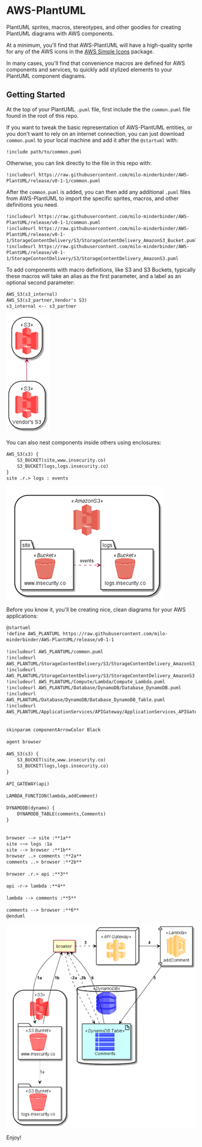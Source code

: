 # AWS-PlantUML
PlantUML sprites, macros, stereotypes, and other goodies for creating PlantUML diagrams with AWS components.

At a minimum, you'll find that AWS-PlantUML will have a high-quality sprite for any of the AWS icons in the [AWS Simple Icons](https://aws.amazon.com/architecture/icons/) package.

In many cases, you'll find that convenience macros are defined for AWS components and services, to quickly add stylized elements to your PlantUML component diagrams.

## Getting Started
At the top of your PlantUML `.puml` file, first include the the `common.puml` file found in the root of this repo.

If you want to tweak the basic representation of AWS-PlantUML entities, or you don't want to rely on an internet connection, you can just download `common.puml` to your local machine and add it after the `@startuml` with:

    !include path/to/common.puml

Otherwise, you can link directly to the file in this repo with:

    !includeurl https://raw.githubusercontent.com/milo-minderbinder/AWS-PlantUML/release/v0-1-1/common.puml

After the `common.puml` is added, you can then add any additional `.puml` files from AWS-PlantUML to import the specific sprites, macros, and other definitions you need.

    !includeurl https://raw.githubusercontent.com/milo-minderbinder/AWS-PlantUML/release/v0-1-1/common.puml
    !includeurl https://raw.githubusercontent.com/milo-minderbinder/AWS-PlantUML/release/v0-1-1/StorageContentDelivery/S3/StorageContentDelivery_AmazonS3_Bucket.puml
    !includeurl https://raw.githubusercontent.com/milo-minderbinder/AWS-PlantUML/release/v0-1-1/StorageContentDelivery/S3/StorageContentDelivery_AmazonS3.puml

To add components with macro definitions, like S3 and S3 Buckets, typically these macros will take an alias as the first parameter, and a label as an optional second parameter:

    AWS_S3(s3_internal)
    AWS_S3(s3_partner,Vendor's S3)
    s3_internal <-- s3_partner

![simple example](examples/simples3.png)

You can also nest components inside others using enclosures:

    AWS_S3(s3) {
        S3_BUCKET(site,www.insecurity.co)
        S3_BUCKET(logs,logs.insecurity.co)
    }
    site .r.> logs : events

![nesting example](examples/nested-components.png)

Before you know it, you'll be creating nice, clean diagrams for your AWS applications:

    @startuml
    !define AWS_PLANTUML https://raw.githubusercontent.com/milo-minderbinder/AWS-PlantUML/release/v0-1-1

    !includeurl AWS_PLANTUML/common.puml
    !includeurl AWS_PLANTUML/StorageContentDelivery/S3/StorageContentDelivery_AmazonS3_Bucket.puml
    !includeurl AWS_PLANTUML/StorageContentDelivery/S3/StorageContentDelivery_AmazonS3.puml
    !includeurl AWS_PLANTUML/Compute/Lambda/Compute_Lambda.puml
    !includeurl AWS_PLANTUML/Database/DynamoDB/Database_DynamoDB.puml
    !includeurl AWS_PLANTUML/Database/DynamoDB/Database_DynamoDB_Table.puml
    !includeurl AWS_PLANTUML/ApplicationServices/APIGateway/ApplicationServices_APIGateway.puml


    skinparam componentArrowColor Black

    agent browser

    AWS_S3(s3) {
        S3_BUCKET(site,www.insecurity.co)
        S3_BUCKET(logs,logs.insecurity.co)
    }

    API_GATEWAY(api)

    LAMBDA_FUNCTION(lambda,addComment)

    DYNAMODB(dynamo) {
        DYNAMODB_TABLE(comments,Comments)
    }


    browser --> site :**1a**
    site ~~> logs :1a
    site --> browser :**1b**
    browser ..> comments :**2a**
    comments ..> browser :**2b**

    browser .r.> api :**3**

    api -r-> lambda :**4**

    lambda --> comments :**5**

    comments --> browser :**6**
    @enduml


![full example](examples/comments-example.png)

Enjoy!
